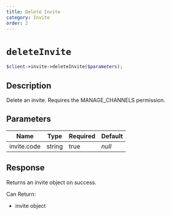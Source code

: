 ```yaml
---
title: Delete Invite
category: Invite
order: 2
---
```


# `deleteInvite`

```php
$client->invite->deleteInvite($parameters);
```

## Description

Delete an invite. Requires the MANAGE_CHANNELS permission.

## Parameters


Name | Type | Required | Default
--- | --- | --- | ---
invite.code | string | true | *null*

## Response

Returns an invite object on success.

Can Return:

* invite object
